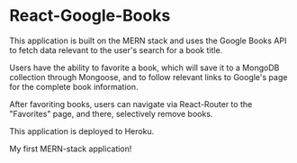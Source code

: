 # React-Google-Books

This application is built on the MERN stack and uses the Google Books API to fetch data relevant to the user's search for a book title.

Users have the ability to favorite a book, which will save it to a MongoDB collection through Mongoose, and to follow relevant links to Google's page for the complete book information.

After favoriting books, users can navigate via React-Router to the "Favorites" page, and there, selectively remove books.

This application is deployed to Heroku.

My first MERN-stack application!
